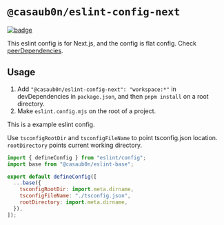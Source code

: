 # `@casaub0n/eslint-config-next`

[![badge](https://img.shields.io/badge/ESLint-3A33D1?logo=eslint)](https://eslint.org/docs/latest/use/configure/)

This eslint config is for Next.js, and the config is flat config. Check [peerDependencies](./package.json).

## Usage

1. Add `"@casaub0n/eslint-config-next": "workspace:*"` in devDependencies in `package.json`, and then `pnpm install` on a root directory.
1. Make `eslint.config.mjs` on the root of a project.

This is a example eslint config.

Use `tsconfigRootDir` and `tsconfigFileName` to point tsconfig.json location. `rootDirectory` points current working directory.

```js
import { defineConfig } from "eslint/config";
import base from "@casaub0n/eslint-base";

export default defineConfig([
  ...base({
    tsconfigRootDir: import.meta.dirname,
    tsconfigFileName: "./tsconfig.json",
    rootDirectory: import.meta.dirname,
  }),
]);
```

